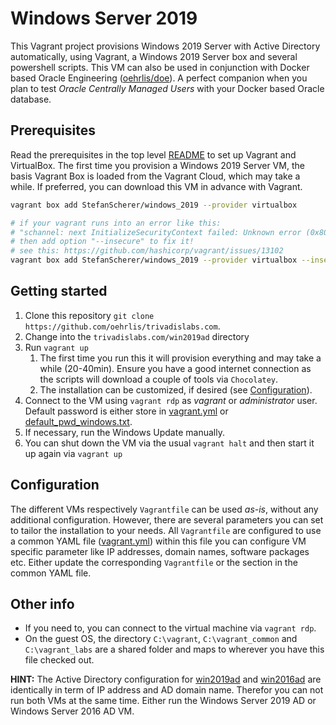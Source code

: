 # Windows Server 2019

This Vagrant project provisions Windows 2019 Server with Active Directory automatically, using Vagrant, a Windows 2019 Server box and several powershell scripts. This VM can also be used in conjunction with Docker based Oracle Engineering ([oehrlis/doe](https://github.com/oehrlis/doe)). A perfect companion when you plan to test *Oracle Centrally Managed Users* with your Docker based Oracle database.

## Prerequisites

Read the prerequisites in the top level [README](../README.md#prerequisites) to set up Vagrant and VirtualBox. The first time you provision a Windows 2019 Server VM, the basis Vagrant Box is loaded from the Vagrant Cloud, which may take a while. If preferred, you can download this VM in advance with Vagrant.

```bash
vagrant box add StefanScherer/windows_2019 --provider virtualbox

# if your vagrant runs into an error like this:
# "schannel: next InitializeSecurityContext failed: Unknown error (0x80092012) ..."
# then add option "--insecure" to fix it!
# see this: https://github.com/hashicorp/vagrant/issues/13102
vagrant box add StefanScherer/windows_2019 --provider virtualbox --insecure
```

## Getting started

1. Clone this repository `git clone https://github.com/oehrlis/trivadislabs.com`.
2. Change into the `trivadislabs.com/win2019ad` directory
3. Run `vagrant up`
   1. The first time you run this it will provision everything and may take a while (20-40min). Ensure you have a good internet connection as the scripts will download a couple of tools via `Chocolatey`.
   2. The installation can be customized, if desired (see [Configuration](#configuration)).
4. Connect to the VM using `vagrant rdp` as *vagrant* or *administrator* user. Default password is either store in [vagrant.yml](common/config/vagrant.yml) or [default_pwd_windows.txt](../common/config/default_pwd_windows.txt).
5. If necessary, run the Windows Update manually.
6. You can shut down the VM via the usual `vagrant halt` and then start it up again via `vagrant up`

## Configuration

The different VMs respectively `Vagrantfile` can be used _as-is_, without any additional configuration. However, there are several parameters you can set to tailor the installation to your needs. All `Vagrantfile` are configured to use a common YAML file ([vagrant.yml](common/config/vagrant.yml)) within this file you can configure VM specific parameter like IP addresses, domain names, software packages etc. Either update the corresponding `Vagrantfile` or the section in the common YAML file.

## Other info

- If you need to, you can connect to the virtual machine via `vagrant rdp`.
- On the guest OS, the directory `C:\vagrant`, `C:\vagrant_common` and `C:\vagrant_labs` are a shared folder and maps to wherever you have this file checked out.

**HINT:** The Active Directory configuration for [win2019ad](./README.md) and [win2016ad](../win2016ad/README.md) are identically in term of IP address and AD domain name. Therefor you can not run both VMs at the same time. Either run the Windows Server 2019 AD or Windows Server 2016 AD VM.

